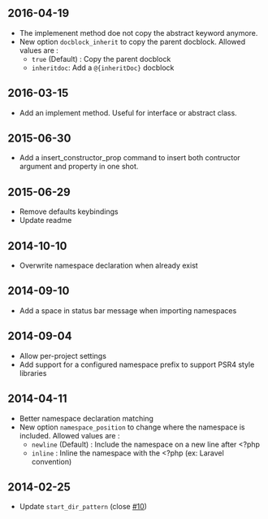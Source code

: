 ## 2016-04-19

 - The implemenent method doe not copy the abstract keyword anymore.
 - New option `docblock_inherit` to copy the parent docblock. Allowed values are :
    - `true` (Default) : Copy the parent docblock
    - `inheritdoc`: Add a `@{inheritDoc}` docblock

## 2016-03-15

 - Add an implement method. Useful for interface or abstract class.

## 2015-06-30

 - Add a insert_constructor_prop command to insert both contructor argument and property in one shot.

## 2015-06-29

 - Remove defaults keybindings
 - Update readme

## 2014-10-10

 - Overwrite namespace declaration when already exist

## 2014-09-10

 - Add a space in status bar message when importing namespaces

## 2014-09-04

 - Allow per-project settings
 - Add support for a configured namespace prefix to support PSR4 style libraries

## 2014-04-11

 - Better namespace declaration matching
 - New option `namespace_position` to change where the namespace is included. Allowed values are :
    - `newline` (Default) : Include the namespace on a new line after <?php
    - `inline` : Inline the namespace with the <?php (ex: Laravel convention)

## 2014-02-25

 - Update `start_dir_pattern` (close [#10](https://github.com/erichard/SublimePHPCompanion/issues/10))
